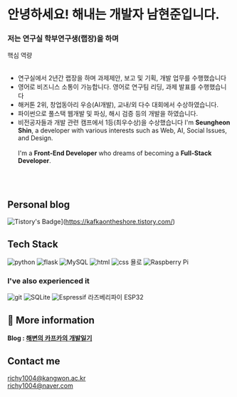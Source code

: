 # 안녕하세요! 해내는 개발자 남현준입니다.  
  
  
### 저는 연구실 학부연구생(랩장)을 하며 

핵심 역량<br /><br />
- 연구실에서 2년간 랩장을 하며 과제제안, 보고 및 기획, 개발 업무를 수행했습니다
- 영어로 비즈니스 소통이 가능합니다. 영어로 연구팀 리딩, 과제 발표를 수행했습니다
- 해커톤 2위, 창업동아리 우승(AI개발), 교내/외 다수 대회에서 수상하였습니다.
- 파이썬으로 풀스택 웹개발 및 파싱, 해시 검증 등의 개발을 하였습니다.
- 비전공자들과 개발 관련 캠프에서 1등(최우수상)을 수상했습니다
I'm <b>Seungheon Shin</b>, a developer with various interests such as Web, AI, Social Issues, and Design.<br /><br />
I'm a <b>Front-End Developer</b> who dreams of becoming a <b>Full-Stack Developer</b>.

<br /><br />

<!-- ## 포트폴리오-->
<!--[![Notion](https://img.shields.io/badge/Notion-%23000000.svg?style=for-the-badge&logo=notion&logoColor=white)](https://alder-waltz-e64.notion.site/bfb4be71d8db458796bcceae0614ce80)-->

## Personal blog
![Tistory's Badge](https://github-readme-tistory-card.vercel.app/api/badge?name=Tistory&theme=default)](https://kafkaontheshore.tistory.com/)

## Tech Stack

![python](https://img.shields.io/badge/Python-14354C?style=for-the-badge&logo=python&logoColor=white)
![flask](https://img.shields.io/badge/Flask-000000?style=for-the-badge&logo=flask&logoColor=white)
![MySQL](https://img.shields.io/badge/mysql-%2300f.svg?style=for-the-badge&logo=mysql&logoColor=white)
![html](https://img.shields.io/badge/HTML5-E34F26?style=for-the-badge&logo=html5&logoColor=white)
![css](https://img.shields.io/badge/CSS-1572B6?style=for-the-badge&logo=css3&logoColor=white)
욜로
![Raspberry Pi](https://img.shields.io/badge/-RaspberryPi-C51A4A?style=for-the-badge&logo=Raspberry-Pi)

### I've also experienced it
![git](https://img.shields.io/badge/Git-F05032?style=for-the-badge&logo=git&logoColor=white)
![SQLite](https://img.shields.io/badge/SQLite-BDCCE2?style=for-the-badge&logo=git&logoColor=white)
![Espressif](https://img.shields.io/badge/espressif-E7352C.svg?style=for-the-badge&logo=espressif&logoColor=white)
라즈베리파이
ESP32


## 📖 More information

<b>Blog : <a href=https://kafkaontheshore.tistory.com>해변의 카프카의 개발일기</a>
</b>

<!--<b>Portfolio : <a href=https://angelplayer.notion.site/SeungHeon-Shin-a3d2c54fe44444ff9a2453f47f99e415>신승헌 | SeungHeon Shin</a></b>-->

## Contact me

richy1004@kangwon.ac.kr  <br/>
richy1004@naver.com
